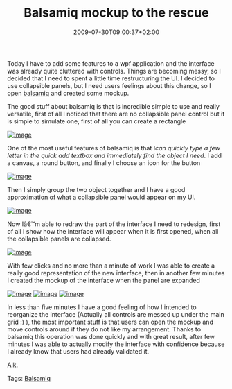 ﻿---
title: "Balsamiq mockup to the rescue"
description: ""
date: 2009-07-30T09:00:37+02:00
draft: false
tags: [Experiences]
categories: [Experiences]
---
Today I have to add some features to a wpf application and the interface was already quite cluttered with controls. Things are becoming messy, so I decided that I need to spent a little time restructuring the UI. I decided to use collapsible panels, but I need users feelings about this change, so I open [balsamiq](http://www.balsamiq.com/) and created some mockup.

The good stuff about balsamiq is that is incredible simple to use and really versatile, first of all I noticed that there are no collapsible panel control but it is simple to simulate one, first of all you can create a rectangle

[![image](http://www.codewrecks.com/blog/wp-content/uploads/2009/07/image-thumb20.png "image")](http://www.codewrecks.com/blog/wp-content/uploads/2009/07/image20.png)

One of the most useful features of balsamiq is that I*can quickly type a few letter in the quick add textbox and immediately find the object I need*. I add a canvas, a round button, and finally I choose an icon for the button

[![image](http://www.codewrecks.com/blog/wp-content/uploads/2009/07/image-thumb21.png "image")](http://www.codewrecks.com/blog/wp-content/uploads/2009/07/image21.png)

Then I simply group the two object together and I have a good approximation of what a collapsible panel would appear on my UI.

[![image](http://www.codewrecks.com/blog/wp-content/uploads/2009/07/image-thumb22.png "image")](http://www.codewrecks.com/blog/wp-content/uploads/2009/07/image22.png)

Now Iâ€™m able to redraw the part of the interface I need to redesign, first of all I show how the interface will appear when it is first opened, when all the collapsible panels are collapsed.

[![image](http://www.codewrecks.com/blog/wp-content/uploads/2009/07/image-thumb23.png "image")](http://www.codewrecks.com/blog/wp-content/uploads/2009/07/image23.png)

With few clicks and no more than a minute of work I was able to create a really good representation of the new interface, then in another few minutes I created the mockup of the interface when the panel are expanded

[![image](http://www.codewrecks.com/blog/wp-content/uploads/2009/07/image-thumb24.png "image")](http://www.codewrecks.com/blog/wp-content/uploads/2009/07/image24.png) [![image](http://www.codewrecks.com/blog/wp-content/uploads/2009/07/image-thumb25.png "image")](http://www.codewrecks.com/blog/wp-content/uploads/2009/07/image25.png) [![image](http://www.codewrecks.com/blog/wp-content/uploads/2009/07/image-thumb26.png "image")](http://www.codewrecks.com/blog/wp-content/uploads/2009/07/image26.png)

In less than five minutes I have a good feeling of how I intended to reorganize the interface (Actually all controls are messed up under the main grid :) ), the most important stuff is that users can open the mockup and move controls around if they do not like my arrangement. Thanks to balsamiq this operation was done quickly and with great result, after few minutes I was able to actually modify the interface with confidence because I already know that users had already validated it.

Alk.

Tags: [Balsamiq](http://technorati.com/tag/Balsamiq)
